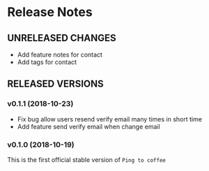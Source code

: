 # Release Notes

## UNRELEASED CHANGES

* Add feature notes for contact
* Add tags for contact

## RELEASED VERSIONS

### v0.1.1 (2018-10-23)

* Fix bug allow users resend verify email many times in short time
* Add feature send verify email when change email

### v0.1.0 (2018-10-19)

This is the first official stable version of `Ping to coffee`